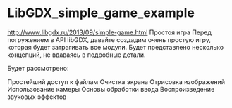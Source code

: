 # LibGDX_simple_game_example


http://www.libgdx.ru/2013/09/simple-game.html
Простоя игра
Перед погружением в API libGDX, давайте создадим очень простую игру, которая будет затрагивать все модули. Будет представлено несколько концепций, не вдаваясь в подробные детали.

Будет рассмотрено:

Простейший доступ к файлам
Очистка экрана
Отрисовка изображений
Использование камеры
Основы обработки ввода
Воспроизведение звуковых эффектов
